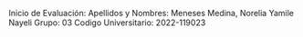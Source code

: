 Inicio de Evaluación:
Apellidos y Nombres: Meneses Medina, Norelia Yamile Nayeli
Grupo: 03
Codigo Universitario: 2022-119023
